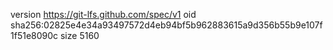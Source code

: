 version https://git-lfs.github.com/spec/v1
oid sha256:02825e4e34a93497572d4eb94bf5b962883615a9d356b55b9e107f1f51e8090c
size 5160
